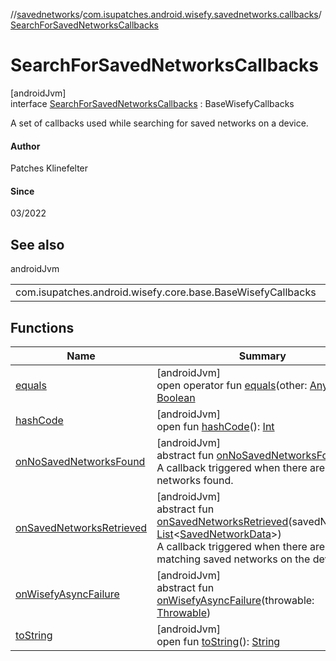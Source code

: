 //[savednetworks](../../../index.md)/[com.isupatches.android.wisefy.savednetworks.callbacks](../index.md)/[SearchForSavedNetworksCallbacks](index.md)

# SearchForSavedNetworksCallbacks

[androidJvm]\
interface [SearchForSavedNetworksCallbacks](index.md) : BaseWisefyCallbacks

A set of callbacks used while searching for saved networks on a device.

#### Author

Patches Klinefelter

#### Since

03/2022

## See also

androidJvm

| | |
|---|---|
| com.isupatches.android.wisefy.core.base.BaseWisefyCallbacks |  |

## Functions

| Name | Summary |
|---|---|
| [equals](../../com.isupatches.android.wisefy.savednetworks.entities/-search-for-saved-networks-result/-saved-networks/index.md#585090901%2FFunctions%2F656463362) | [androidJvm]<br>open operator fun [equals](../../com.isupatches.android.wisefy.savednetworks.entities/-search-for-saved-networks-result/-saved-networks/index.md#585090901%2FFunctions%2F656463362)(other: [Any](https://kotlinlang.org/api/latest/jvm/stdlib/kotlin/-any/index.html)?): [Boolean](https://kotlinlang.org/api/latest/jvm/stdlib/kotlin/-boolean/index.html) |
| [hashCode](../../com.isupatches.android.wisefy.savednetworks.entities/-search-for-saved-networks-result/-saved-networks/index.md#1794629105%2FFunctions%2F656463362) | [androidJvm]<br>open fun [hashCode](../../com.isupatches.android.wisefy.savednetworks.entities/-search-for-saved-networks-result/-saved-networks/index.md#1794629105%2FFunctions%2F656463362)(): [Int](https://kotlinlang.org/api/latest/jvm/stdlib/kotlin/-int/index.html) |
| [onNoSavedNetworksFound](on-no-saved-networks-found.md) | [androidJvm]<br>abstract fun [onNoSavedNetworksFound](on-no-saved-networks-found.md)()<br>A callback triggered when there are saved networks found. |
| [onSavedNetworksRetrieved](on-saved-networks-retrieved.md) | [androidJvm]<br>abstract fun [onSavedNetworksRetrieved](on-saved-networks-retrieved.md)(savedNetworks: [List](https://kotlinlang.org/api/latest/jvm/stdlib/kotlin.collections/-list/index.html)&lt;[SavedNetworkData](../../com.isupatches.android.wisefy.savednetworks.entities/-saved-network-data/index.md)&gt;)<br>A callback triggered when there are matching saved networks on the device. |
| [onWisefyAsyncFailure](index.md#823639724%2FFunctions%2F656463362) | [androidJvm]<br>abstract fun [onWisefyAsyncFailure](index.md#823639724%2FFunctions%2F656463362)(throwable: [Throwable](https://kotlinlang.org/api/latest/jvm/stdlib/kotlin/-throwable/index.html)) |
| [toString](../../com.isupatches.android.wisefy.savednetworks.entities/-search-for-saved-networks-result/-saved-networks/index.md#1616463040%2FFunctions%2F656463362) | [androidJvm]<br>open fun [toString](../../com.isupatches.android.wisefy.savednetworks.entities/-search-for-saved-networks-result/-saved-networks/index.md#1616463040%2FFunctions%2F656463362)(): [String](https://kotlinlang.org/api/latest/jvm/stdlib/kotlin/-string/index.html) |
